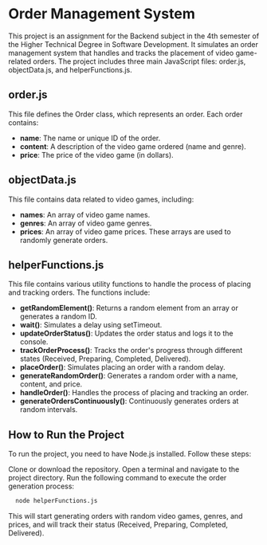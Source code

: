 # Order Management System

This project is an assignment for the Backend subject in the 4th semester of the Higher Technical Degree in Software Development. It simulates an order management system that handles and tracks the placement of video game-related orders. The project includes three main JavaScript files: order.js, objectData.js, and helperFunctions.js.

## order.js

This file defines the Order class, which represents an order. Each order contains:

- **name**: The name or unique ID of the order.
- **content**: A description of the video game ordered (name and genre).
- **price**: The price of the video game (in dollars).

## objectData.js

This file contains data related to video games, including:

- **names**: An array of video game names.
- **genres**: An array of video game genres.
- **prices**: An array of video game prices.
These arrays are used to randomly generate orders.

## helperFunctions.js

This file contains various utility functions to handle the process of placing and tracking orders. The functions include:

- **getRandomElement()**: Returns a random element from an array or generates a random ID.
- **wait()**: Simulates a delay using setTimeout.
- **updateOrderStatus()**: Updates the order status and logs it to the console.
- **trackOrderProcess()**: Tracks the order's progress through different states (Received, Preparing, Completed, Delivered).
- **placeOrder()**: Simulates placing an order with a random delay.
- **generateRandomOrder()**: Generates a random order with a name, content, and price.
- **handleOrder()**: Handles the process of placing and tracking an order.
- **generateOrdersContinuously()**: Continuously generates orders at random intervals.


## How to Run the Project

To run the project, you need to have Node.js installed. Follow these steps:

Clone or download the repository.
Open a terminal and navigate to the project directory.
Run the following command to execute the order generation process:

```bash
  node helperFunctions.js
```

This will start generating orders with random video games, genres, and prices, and will track their status (Received, Preparing, Completed, Delivered).